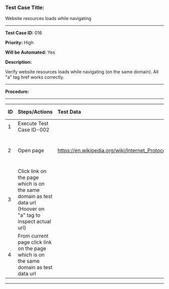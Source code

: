 ### Test Case Title: ###

Website resources loads while navigating 

---

**Test Case ID:** 016

**Priority:** High

**Will be Automated:** Yes

**Description:**

Verify website resources loads while navigating (on the same domain). All "a" tag href works correctly.

---

**Procedure:**

---

|      ID       | Steps/Actions |  Test Data  | Expected Result |
| :------------ |:--------------| :---------- | :-------------- |
|       1       | Execute Test Case ID-002 | |    
|       2       | Open page | https://en.wikipedia.org/wiki/Internet_Protocol | Page is opened, content loaded successfully  |
|       3       | Click link on the page which is on the same domain as test data url (Hoover on "a" tag to inspect actual url) |  | Page is opened, content loaded successfully |
|       4       | From current page click link on the page which is on the same domain as test data url  |  | Page is opened, content loaded successfully |
---
